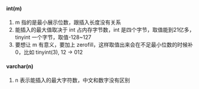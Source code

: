 #### int(m)

1. m 指的是最小展示位数，跟插入长度没有关系
2. 能插入的最大值取决于 int 占内存字节数，int 是四个字节，取值能到21亿多，tinyint 一个字节，取值-128~127
3. 要想让 m 有意义，要加上 zerofill，这样取值出来会在不足最小位数的时候补 0，比如 tinyint(3), 12 -> 012

#### varchar(n)
1. n 表示能插入的最大字符数，中文和数字没有区别
